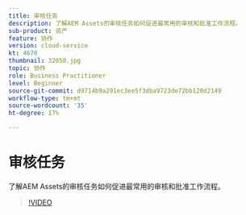 ```yaml
---
title: 审核任务
description: 了解AEM Assets的审核任务如何促进最常用的审核和批准工作流程。
sub-product: 资产
feature: 协作
version: cloud-service
kt: 4670
thumbnail: 32050.jpg
topic: 协作
role: Business Practitioner
level: Beginner
source-git-commit: d9714b9a291ec3ee5f3dba9723de72bb120d2149
workflow-type: tm+mt
source-wordcount: '35'
ht-degree: 17%

---
```



# 审核任务

了解AEM Assets的审核任务如何促进最常用的审核和批准工作流程。

>[!VIDEO](https://video.tv.adobe.com/v/32050/?quality=12&learn=on&hidetitle=true)